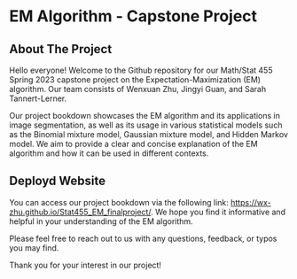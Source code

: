# EM Algorithm - Capstone Project

## About The Project
Hello everyone! Welcome to the Github repository for our Math/Stat 455 Spring 2023 capstone project on the Expectation-Maximization (EM) algorithm. Our team consists of Wenxuan Zhu, Jingyi Guan, and Sarah Tannert-Lerner.

Our project bookdown showcases the EM algorithm and its applications in image segmentation, as well as its usage in various statistical models such as the Binomial mixture model, Gaussian mixture model, and Hidden Markov model. We aim to provide a clear and concise explanation of the EM algorithm and how it can be used in different contexts.

## Deployd Website
You can access our project bookdown via the following link: https://wx-zhu.github.io/Stat455_EM_finalproject/. We hope you find it informative and helpful in your understanding of the EM algorithm.

Please feel free to reach out to us with any questions, feedback, or typos you may find. 

Thank you for your interest in our project!

